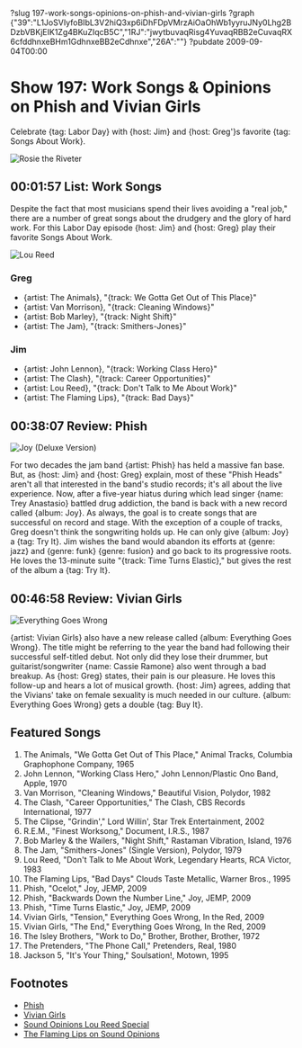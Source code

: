 ?slug 197-work-songs-opinions-on-phish-and-vivian-girls
?graph {"39":"L1JoSVIyfoBIbL3V2hiQ3xp6iDhFDpVMrzAiOaOhWb1yyruJNy0Lhg2BDzbVBKjEIK1Zg4BKuZIqcB5C","1RJ":"jwytbuvaqRisg4YuvaqRBB2eCuvaqRX6cfddhnxeBHm1GdhnxeBB2eCdhnxe","26A":""}
?pubdate 2009-09-04T00:00

# Show 197: Work Songs & Opinions on Phish and Vivian Girls
Celebrate {tag: Labor Day} with {host: Jim} and {host: Greg'}s favorite {tag: Songs About Work}.

![Rosie the Riveter](http://static.soundopinions.org/images/2009/rosie1.jpg)

## 00:01:57 List: Work Songs
Despite the fact that most musicians spend their lives avoiding a "real job," there are a number of great songs about the drudgery and the glory of hard work. For this Labor Day episode {host: Jim} and {host: Greg} play their favorite Songs About Work.

![Lou Reed](http://static.soundopinions.org/images/2009/loureedwork.jpg)

### Greg
- {artist: The Animals}, "{track: We Gotta Get Out of This Place}"
- {artist: Van Morrison}, "{track: Cleaning Windows}"
- {artist: Bob Marley}, "{track: Night Shift}"
- {artist: The Jam}, "{track: Smithers-Jones}"

### Jim
- {artist: John Lennon}, "{track: Working Class Hero}"
- {artist: The Clash}, "{track: Career Opportunities}"
- {artist: Lou Reed}, "{track: Don't Talk to Me About Work}"
- {artist: The Flaming Lips}, "{track: Bad Days}"

## 00:38:07 Review: Phish
![Joy (Deluxe Version)](http://is1.mzstatic.com/image/thumb/Music/v4/0d/3e/39/0d3e3948-b53c-d9da-66b1-b975370eaeba/source/600x600bb.jpg "153159/328253366")

For two decades the jam band {artist: Phish} has held a massive fan base. But, as {host: Jim} and {host: Greg} explain, most of these "Phish Heads" aren't all that interested in the band's studio records; it's all about the live experience. Now, after a five-year hiatus during which lead singer {name: Trey Anastasio} battled drug addiction, the band is back with a new record called {album: Joy}. As always, the goal is to create songs that are successful on record and stage. With the exception of a couple of tracks, Greg doesn't think the songwriting holds up. He can only give {album: Joy} a {tag: Try It}. Jim wishes the band would abandon its efforts at {genre: jazz} and {genre: funk} {genre: fusion} and go back to its progressive roots. He loves the 13-minute suite "{track: Time Turns Elastic}," but gives the rest of the album a {tag: Try It}.

## 00:46:58 Review: Vivian Girls
![Everything Goes Wrong](http://is2.mzstatic.com/image/thumb/Music/v4/20/97/7c/20977cc9-5ecb-2c36-62d3-f70c8e63864d/source/600x600bb.jpg "289447959/324964365")

{artist: Vivian Girls} also have a new release called {album: Everything Goes Wrong}. The title might be referring to the year the band had following their successful self-titled debut. Not only did they lose their drummer, but guitarist/songwriter {name: Cassie Ramone} also went through a bad breakup. As {host: Greg} states, their pain is our pleasure. He loves this follow-up and hears a lot of musical growth. {host: Jim} agrees, adding that the Vivians' take on female sexuality is much needed in our culture. {album: Everything Goes Wrong} gets a double {tag: Buy It}.

## Featured Songs
1. The Animals, "We Gotta Get Out of This Place," Animal Tracks, Columbia Graphophone Company, 1965
2. John Lennon, "Working Class Hero," John Lennon/Plastic Ono Band, Apple, 1970
3. Van Morrison, "Cleaning Windows," Beautiful Vision, Polydor, 1982
4. The Clash, "Career Opportunities," The Clash, CBS Records International, 1977
5. The Clipse, "Grindin'," Lord Willin', Star Trek Entertainment, 2002
6. R.E.M., "Finest Worksong," Document, I.R.S., 1987
7. Bob Marley & the Wailers, "Night Shift," Rastaman Vibration, Island, 1976
8. The Jam, "Smithers-Jones" (Single Version), Polydor, 1979
9. Lou Reed, "Don't Talk to Me About Work, Legendary Hearts, RCA Victor, 1983
10. The Flaming Lips, "Bad Days" Clouds Taste Metallic, Warner Bros., 1995
11. Phish, "Ocelot," Joy, JEMP, 2009
12. Phish, "Backwards Down the Number Line," Joy, JEMP, 2009
13. Phish, "Time Turns Elastic," Joy, JEMP, 2009
14. Vivian Girls, "Tension," Everything Goes Wrong, In the Red, 2009
15. Vivian Girls, "The End," Everything Goes Wrong, In the Red, 2009
16. The Isley Brothers, "Work to Do," Brother, Brother, Brother, 1972
17. The Pretenders, "The Phone Call," Pretenders, Real, 1980
18. Jackson 5, "It's Your Thing," Soulsation!, Motown, 1995

## Footnotes 
- [Phish](http://phish.com/)
- [Vivian Girls](https://www.facebook.com/viviangirlsnyc/)
- [Sound Opinions Lou Reed Special](http://www.soundopinions.org/show/417/)
- [The Flaming Lips on Sound Opinions](http://www.soundopinions.org/show/94/)
